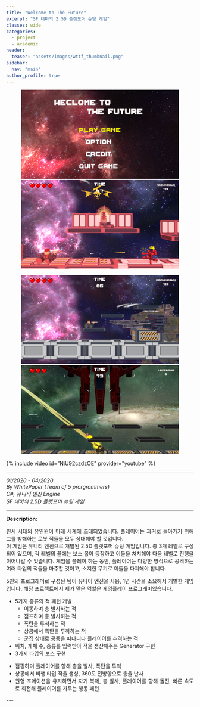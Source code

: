 ```yaml
---
title: "Welcome to The Future"
excerpt: "SF 테마의 2.5D 플랫포머 슈팅 게임"
classes: wide
categories: 
  - project
  - academic
header:
  teaser: "assets/images/wttf_thumbnail.png"
sidebar:
  nav: "main"
author_profile: true
---
```


<figure class="half">
    <a href="/assets/images/wttf_page1.png"><img src="/assets/images/wttf_page1.png"></a>
    <a href="/assets/images/wttf_page2.png"><img src="/assets/images/wttf_page2.png"></a>
</figure>
<figure class="half">
    <a href="/assets/images/wttf_page3.png"><img src="/assets/images/wttf_page3.png"></a>
    <a href="/assets/images/wttf_thumbnail.png"><img src="/assets/images/wttf_thumbnail.png"></a>
</figure>
<div style="text-align: center" markdown="1">
</div>

{% include video id="NiU92czdzOE" provider="youtube" %}

---
*01/2020 - 04/2020*  
*By WhitePaper (Team of 5 prorgrammers)*  
*C#, 유니티 엔진 Engine*  
*SF 테마의 2.5D 플랫포머 슈팅 게임*  

---
**Description:**  
<div style="text-align: justify" markdown="1">
원시 시대의 유인원이 미래 세계에 초대되었습니다. 플레이어는 과거로 돌아가기 위해 그를 방해하는 로봇 적들을 모두 상대해야 할 것입니다.  
<br>
이 게임은 유니티 엔진으로 개발된 2.5D 플랫포머 슈팅 게임입니다.  
총 3개 레벨로 구성되어 있으며, 각 레벨의 끝에는 보스 몹이 등장하고 이들을 처치해야 다음 레벨로 진행을 이어나갈 수 있습니다.  
게임을 플레이 하는 동안, 플레이어는 다양한 방식으로 공격하는 여러 타입의 적들을 마주할 것이고, 소지한 무기로 이들을 파괴해야 합니다.  
  
5인의 프로그래머로 구성된 팀이 유니이 엔진을 사용, 1년 시간을 소요해서 개발한 게임입니다. 해당 프로젝트에서 제가 맡은 역할은 게임플레이 프로그래머였습니다.
  
* 5가지 종류의 적 패턴 개발
  - 이동하며 총 발사하는 적
  -	점프하며 총 발사하는 적
  -	폭탄을 투척하는 적
  -	상공에서 폭탄을 투하하는 적
  -	군집 상태로 공중을 떠다니다 플레이어를 추격하는 적
*	위치, 개체 수, 종류를 입력받아 적을 생산해주는 Generator 구현
*	3가지 타입의 보스 구현
  -	점핑하며 플레이어를 향해 총을 발사, 폭탄을 투척
  -	상공에서 비행 타입 적을 생성, 360도 전방향으로 총을 난사
  -	원형 포메이션을 유지하면서 자기 복제, 총 발사, 플레이어를 향해 돌진, 빠른 속도로 회전해 플레이어를 가두는 행동 패턴
</div>
---
